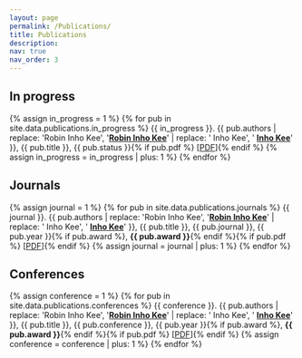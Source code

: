 ```yaml
---
layout: page
permalink: /Publications/
title: Publications
description: 
nav: true
nav_order: 3
---
```


<!-- _pages/publications.md -->
<div class="publications">

## In progress
{% assign in_progress = 1 %}
{% for pub in site.data.publications.in_progress %}
{{ in_progress }}. {{ pub.authors | replace: 'Robin Inho Kee', '**<u>Robin Inho Kee</u>**' | replace: ' Inho Kee', ' **<u>Inho Kee</u>**' }}, {{ pub.title }}, {{ pub.status }}{% if pub.pdf %} [<a href="{{ pub.pdf }}" target="_blank">PDF</a>]{% endif %}
{% assign in_progress = in_progress | plus: 1 %}
{% endfor %}

## Journals
{% assign journal = 1 %}
{% for pub in site.data.publications.journals %}
{{ journal }}. {{ pub.authors | replace: 'Robin Inho Kee', '**<u>Robin Inho Kee</u>**' | replace: ' Inho Kee', ' **<u>Inho Kee</u>**' }}, {{ pub.title }}, {{ pub.journal }}, {{ pub.year }}{% if pub.award %}, **{{ pub.award }}**{% endif %}{% if pub.pdf %} [<a href="{{ pub.pdf }}" target="_blank">PDF</a>]{% endif %}
{% assign journal = journal | plus: 1 %}
{% endfor %}

## Conferences
{% assign conference = 1 %}
{% for pub in site.data.publications.conferences %}
{{ conference }}. {{ pub.authors | replace: 'Robin Inho Kee', '**<u>Robin Inho Kee</u>**' | replace: ' Inho Kee', ' **<u>Inho Kee</u>**' }}, {{ pub.title }}, {{ pub.conference }}, {{ pub.year }}{% if pub.award %}, **{{ pub.award }}**{% endif %}{% if pub.pdf %} [<a href="{{ pub.pdf }}" target="_blank">PDF</a>]{% endif %}
{% assign conference = conference | plus: 1 %}
{% endfor %}

</div>
